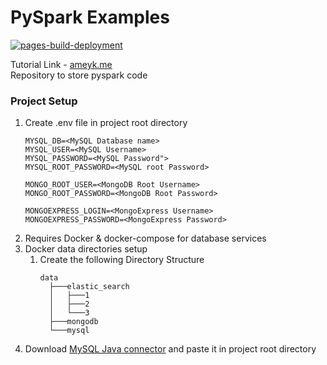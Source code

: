 # PySpark Examples

[![pages-build-deployment](https://github.com/Ameykolhe/pySparkExamples/actions/workflows/pages/pages-build-deployment/badge.svg)](https://github.com/Ameykolhe/pySparkExamples/actions/workflows/pages/pages-build-deployment)

Tutorial Link - [ameyk.me](http://ameyk.com/pySparkExamples/)  
Repository to store pyspark code

### Project Setup

1. Create .env file in project root directory
   ```text
   MYSQL_DB=<MySQL Database name>
   MYSQL_USER=<MySQL Username>
   MYSQL_PASSWORD=<MySQL Password">
   MYSQL_ROOT_PASSWORD=<MySQL root Password>
   
   MONGO_ROOT_USER=<MongoDB Root Username>
   MONGO_ROOT_PASSWORD=<MongoDB Root Password>
   
   MONGOEXPRESS_LOGIN=<MongoExpress Username>
   MONGOEXPRESS_PASSWORD=<MongoExpress Password>
   ```
2. Requires Docker & docker-compose for database services
3. Docker data directories setup  
   1. Create the following Directory Structure
      ```text
      data
        ├───elastic_search
        │   ├───1
        │   ├───2
        │   └───3
        ├───mongodb
        └───mysql
      ```
4. Download [MySQL Java connector](https://search.maven.org/artifact/mysql/mysql-connector-java/8.0.27/jar) and paste it in project root directory
